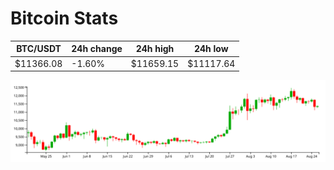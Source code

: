 # Bitcoin Stats

BTC/USDT|24h change|24h high|24h low|
|---|---|---|---|
|$11366.08|-1.60%|$11659.15|$11117.64|

<img src="./chart.svg">
